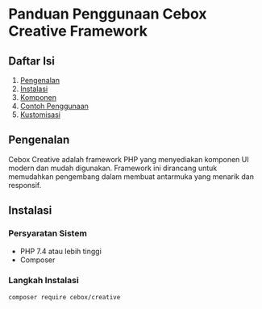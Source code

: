 # Panduan Penggunaan Cebox Creative Framework

## Daftar Isi
1. [Pengenalan](#pengenalan)
2. [Instalasi](#instalasi)
3. [Komponen](#komponen)
4. [Contoh Penggunaan](#contoh-penggunaan)
5. [Kustomisasi](#kustomisasi)

## Pengenalan
Cebox Creative adalah framework PHP yang menyediakan komponen UI modern dan mudah digunakan. Framework ini dirancang untuk memudahkan pengembang dalam membuat antarmuka yang menarik dan responsif.

## Instalasi
### Persyaratan Sistem
- PHP 7.4 atau lebih tinggi
- Composer

### Langkah Instalasi
```bash
composer require cebox/creative